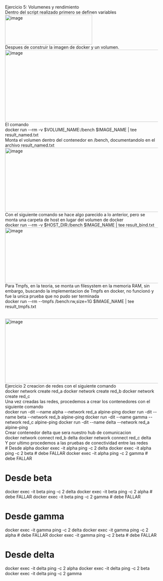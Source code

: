 Ejercicio 5: Volumenes y rendimiento
<br>
Dentro del script realizado primero se definen variables 
<br>
<img width="287" height="98" alt="image" src="https://github.com/user-attachments/assets/72de36bf-44e5-4326-bed9-76f2638c027d" />
<br>
Despues de construir la imagen de docker y un volumen. 
<br>
<img width="527" height="237" alt="image" src="https://github.com/user-attachments/assets/a0536069-14e6-4b4d-ae12-d7b8996f8a6c" />
<br>
El comando
<br>
docker run --rm -v $VOLUME_NAME:/bench $IMAGE_NAME | tee result_named.txt 
<br>
Monta el volumen dentro del contenedor en /bench, documentandolo en el archivo result_named.txt
<br>
<img width="579" height="211" alt="image" src="https://github.com/user-attachments/assets/8eec7fd2-449d-42bc-af96-160938c9e406" />
<br>
Con el siguiente comando se hace algo parecido a lo anterior, pero se monta una carpeta de host en lugar del volumen de docker
<br>
docker run --rm -v $HOST_DIR:/bench $IMAGE_NAME | tee result_bind.txt
<br>
<img width="585" height="183" alt="image" src="https://github.com/user-attachments/assets/a1d073b4-6d31-4788-b9e7-ee5b38448243" />
<br>
Para Tmpfs, en la teoria, se monta un filesystem en la memoria RAM, sin embargo, buscando la implementacion de Tmpfs en docker, no funcionó y fue la unica prueba que no pudo ser terminada
<br>
docker run --rm --tmpfs /bench:rw,size=1G $IMAGE_NAME | tee result_tmpfs.txt
<br>

<br>
<img width="595" height="213" alt="image" src="https://github.com/user-attachments/assets/96c622fc-641f-4c2c-ae6b-dc3d3b4a1e7c" />
<br>
Ejercicio 2
creacion de redes con el siguiente comando
<br>
docker network create red_a
docker network create red_b
docker network create red_c
<br>
Una vez creadas las redes, procedemos a crear los contenedores con el siguiente comando
<br>
docker run -dit --name alpha --network red_a alpine-ping
docker run -dit --name beta  --network red_b alpine-ping
docker run -dit --name gamma --network red_c alpine-ping
docker run -dit --name delta --network red_a alpine-ping
<br>
Crear contenedor delta que sera nuestro hub de comunicacion
<br>
docker network connect red_b delta
docker network connect red_c delta
<br>
Y por ultimo procedemos a las pruebas de conectividad entre las redes
<br>
# Desde alpha
docker exec -it alpha ping -c 2 delta
docker exec -it alpha ping -c 2 beta    # debe FALLAR
docker exec -it alpha ping -c 2 gamma   # debe FALLAR

# Desde beta
docker exec -it beta ping -c 2 delta
docker exec -it beta ping -c 2 alpha    # debe FALLAR
docker exec -it beta ping -c 2 gamma    # debe FALLAR

# Desde gamma
docker exec -it gamma ping -c 2 delta
docker exec -it gamma ping -c 2 alpha   # debe FALLAR
docker exec -it gamma ping -c 2 beta    # debe FALLAR

# Desde delta
docker exec -it delta ping -c 2 alpha
docker exec -it delta ping -c 2 beta
docker exec -it delta ping -c 2 gamma





